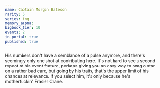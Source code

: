 ```yaml
---
name: Captain Morgan Bateson
rarity: 5
series: tng
memory_alpha:
bigbook_tier: 10
events: 2
in_portal: true
published: true
---
```


His numbers don't have a semblance of a pulse anymore, and there's seemingly only one shot at contributing here. It's not hard to see a second repeat of his event feature, perhaps giving you an easy way to snag a star on a rather bad card, but going by his traits, that's the upper limit of his chances at relevance. If you select him, it's only because he's motherfuckin' Frasier Crane.
